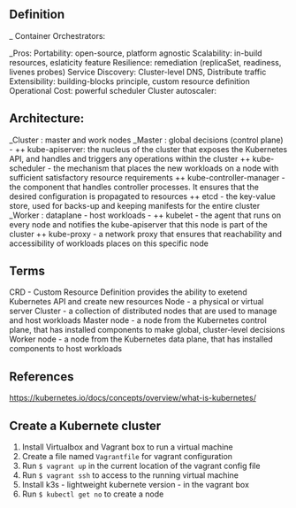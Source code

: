 ## Definition
_ Container Orchestrators:

_Pros:
Portability: open-source, platform agnostic
Scalability: in-build resources, eslaticity feature
Resilience: remediation (replicaSet, readiness, livenes probes)
Service Discovery: Cluster-level DNS, Distribute traffic
Extensibility: building-blocks principle, custom resource definition
Operational Cost: powerful scheduler
Cluster autoscaler: 

## Architecture:
_Cluster : master and work nodes
_Master : global decisions (control plane) - 
++ kube-apiserver: the nucleus of the cluster that exposes the Kubernetes API, and handles and triggers any operations within the cluster
++ kube-scheduler - the mechanism that places the new workloads on a node with sufficient satisfactory resource requirements
++ kube-controller-manager - the component that handles controller processes. It ensures that the desired configuration is propagated to resources
++ etcd - the key-value store, used for backs-up and keeping manifests for the entire cluster
_Worker : dataplane - host workloads -
++ kubelet - the agent that runs on every node and notifies the kube-apiserver that this node is part of the cluster
++ kube-proxy - a network proxy that ensures that reachability and accessibility of workloads places on this specific node

## Terms
CRD - Custom Resource Definition provides the ability to exetend Kubernetes API and create new resources
Node - a physical or virtual server
Cluster - a collection of distributed nodes that are used to manage and host workloads
Master node - a node from the Kubernetes control plane, that has installed components to make global, cluster-level decisions
Worker node - a node from the Kubernetes data plane, that has installed components to host workloads

## References
https://kubernetes.io/docs/concepts/overview/what-is-kubernetes/

## Create a Kubernete cluster
1. Install Virtualbox and Vagrant box to run a virtual machine
2. Create a file named `Vagrantfile` for vagrant configuration
3. Run `$ vagrant up` in the current location of the vagrant config file
4. Run `$ vagrant ssh` to access to the running virtual machine
5. Install k3s - lightweight kubernete version - in the vagrant box
6. Run `$ kubectl get no` to create a node

